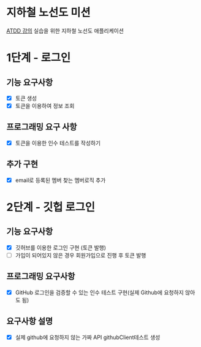 # 지하철 노선도 미션
[ATDD 강의](https://edu.nextstep.camp/c/R89PYi5H) 실습을 위한 지하철 노선도 애플리케이션

# 1단계 - 로그인
## 기능 요구사항
* [x] 토큰 생성
* [x] 토큰을 이용하여 정보 조회

## 프로그래밍 요구 사항
* [x] 토큰을 이용한 인수 테스트를 작성하기

## 추가 구현
* [x] email로 등록된 멤버 찾는 멤버로직 추가

# 2단계 - 깃헙 로그인
## 기능 요구사항
* [x] 깃허브를 이용한 로그인 구현 (토큰 발행)
* [ ] 가입이 되어있지 않은 경우 회원가입으로 진행 후 토큰 발행

## 프로그래밍 요구사항
* [x] GitHub 로그인을 검증할 수 있는 인수 테스트 구현(실제 Github에 요청하지 않아도 됨)

## 요구사항 설명
* [x] 실제 github에 요청하지 않는 가짜 API githubClient테스트 생성